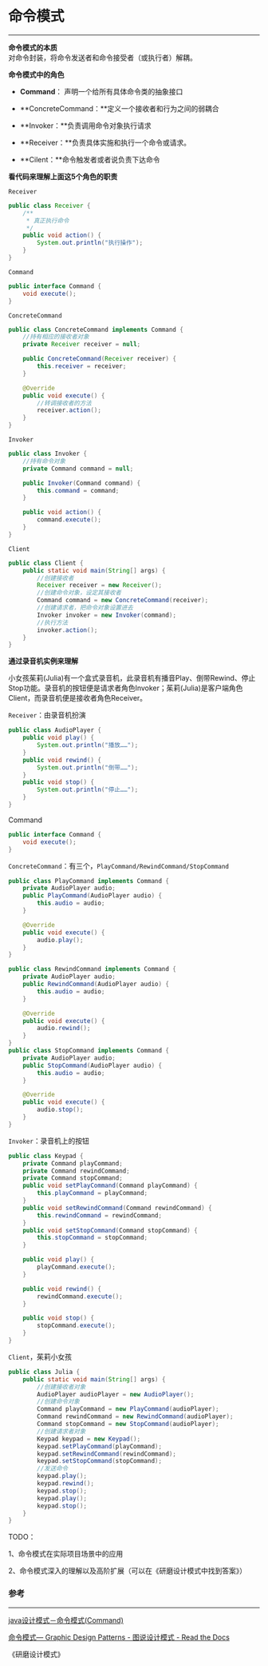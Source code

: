 # 命令模式

---

**命令模式的本质**  
对命令封装，将命令发送者和命令接受者（或执行者）解耦。

**命令模式中的角色**

* **Command**： 声明一个给所有具体命令类的抽象接口

* **ConcreteCommand：**定义一个接收者和行为之间的弱耦合

* **Invoker：**负责调用命令对象执行请求

* **Receiver：**负责具体实施和执行一个命令或请求。

* **Cilent：**命令触发者或者说负责下达命令

**看代码来理解上面这5个角色的职责**

`Receiver`

```java
public class Receiver {
    /**
     * 真正执行命令
     */
    public void action() {
        System.out.println("执行操作");
    }
}
```

`Command`

```java
public interface Command {
    void execute();
}
```

`ConcreteCommand`

```java
public class ConcreteCommand implements Command {
    //持有相应的接收者对象
    private Receiver receiver = null;

    public ConcreteCommand(Receiver receiver) {
        this.receiver = receiver;
    }

    @Override
    public void execute() {
        //转调接收者的方法
        receiver.action();
    }
}
```

`Invoker`

```java
public class Invoker {
    //持有命令对象
    private Command command = null;

    public Invoker(Command command) {
        this.command = command;
    }

    public void action() {
        command.execute();
    }
}
```

`Client`

```java
public class Client {
    public static void main(String[] args) {
        //创建接收者
        Receiver receiver = new Receiver();
        //创建命令对象，设定其接收者
        Command command = new ConcreteCommand(receiver);
        //创建请求者，把命令对象设置进去
        Invoker invoker = new Invoker(command);
        //执行方法
        invoker.action();
    }
}
```

**通过录音机实例来理解**

小女孩茱莉\(Julia\)有一个盒式录音机，此录音机有播音Play、倒带Rewind、停止Stop功能。录音机的按钮便是请求者角色Invoker；茱莉\(Julia\)是客户端角色Client，而录音机便是接收者角色Receiver。

`Receiver`：由录音机扮演

```java
public class AudioPlayer {
    public void play() {
        System.out.println("播放……");
    }
    public void rewind() {
        System.out.println("倒带……");
    }
    public void stop() {
        System.out.println("停止……");
    }
}
```

Command

```java
public interface Command {
    void execute();
}
```

`ConcreteCommand`：有三个，`PlayCommand/RewindCommand/StopCommand`

```java
public class PlayCommand implements Command {
    private AudioPlayer audio;
    public PlayCommand(AudioPlayer audio) {
        this.audio = audio;
    }

    @Override
    public void execute() {
        audio.play();
    }
}

public class RewindCommand implements Command {
    private AudioPlayer audio;
    public RewindCommand(AudioPlayer audio) {
        this.audio = audio;
    }

    @Override
    public void execute() {
        audio.rewind();
    }
}
public class StopCommand implements Command {
    private AudioPlayer audio;
    public StopCommand(AudioPlayer audio) {
        this.audio = audio;
    }

    @Override
    public void execute() {
        audio.stop();
    }
}
```

`Invoker`：录音机上的按钮

```java
public class Keypad {
    private Command playCommand;
    private Command rewindCommand;
    private Command stopCommand;
    public void setPlayCommand(Command playCommand) {
        this.playCommand = playCommand;
    }
    public void setRewindCommand(Command rewindCommand) {
        this.rewindCommand = rewindCommand;
    }
    public void setStopCommand(Command stopCommand) {
        this.stopCommand = stopCommand;
    }

    public void play() {
        playCommand.execute();
    }

    public void rewind() {
        rewindCommand.execute();
    }

    public void stop() {
        stopCommand.execute();
    }
}
```

`Client`，茱莉小女孩

```java
public class Julia {
    public static void main(String[] args) {
        //创建接收者对象
        AudioPlayer audioPlayer = new AudioPlayer();
        //创建命令对象
        Command playCommand = new PlayCommand(audioPlayer);
        Command rewindCommand = new RewindCommand(audioPlayer);
        Command stopCommand = new StopCommand(audioPlayer);
        //创建请求者对象
        Keypad keypad = new Keypad();
        keypad.setPlayCommand(playCommand);
        keypad.setRewindCommand(rewindCommand);
        keypad.setStopCommand(stopCommand);
        //发送命令
        keypad.play();
        keypad.rewind();
        keypad.stop();
        keypad.play();
        keypad.stop();
    }
}
```

TODO：

1、命令模式在实际项目场景中的应用

2、命令模式深入的理解以及高阶扩展（可以在《研磨设计模式中找到答案》）

### 参考

---

[java设计模式－命令模式\(Command\)](https://www.jianshu.com/p/5901e76a6348)

[命令模式— Graphic Design Patterns - 图说设计模式 - Read the Docs](http://design-patterns.readthedocs.io/zh_CN/latest/behavioral_patterns/command.html)

《研磨设计模式》

